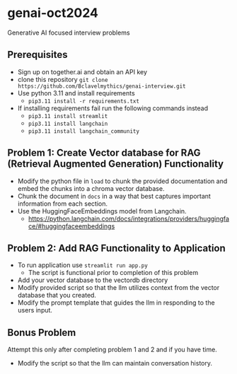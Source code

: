 # genai-oct2024

Generative AI focused interview problems

## Prerequisites
* Sign up on together.ai and obtain an API key
* clone this repository `git clone https://github.com/Bclavelmythics/genai-interview.git`
* Use python 3.11 and install requirements
  * `pip3.11 install -r requirements.txt`
* If installing requirements fail run the following commands instead
     * `pip3.11 install streamlit`
     * `pip3.11 install langchain`
     * `pip3.11 install langchain_community`

## Problem 1: Create Vector database for RAG (Retrieval Augmented Generation) Functionality

* Modify the python file in `load` to chunk the provided documentation and embed the chunks into a chroma vector database. 
* Chunk the document in `docs` in a way that best captures important information from each section.
* Use the HuggingFaceEmbeddings model from Langchain.
  * https://python.langchain.com/docs/integrations/providers/huggingface/#huggingfaceembeddings

## Problem 2: Add RAG Functionality to Application
* To run application use `streamlit run app.py`
   * The script is functional prior to completion of this problem
* Add your vector database to the vectordb directory
* Modify provided script so that the llm utilizes context from the vector database that you created.
* Modify the prompt template that guides the llm in responding to the users input.


## Bonus Problem

Attempt this only after completing problem 1 and 2 and if you have time.
* Modify the script so that the llm can maintain conversation history.


